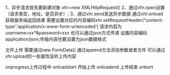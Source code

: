 1、异步请求首先要新建对象  xhr=new XMLHttpRequest()
2、通过xhr.open设置（请求类型，地址，是否异步）;
3、通过xhr.send发送异步数据
   通过xhr.onload获取服务端返回结果
   需要设置对应的内容编码xhr.setRequestHeader("content-type'.'application/x-www-form-urlencoded')
   请求内容为username=xx*&password=xxx
   也可以通过json方式传递 设置内容编码 application/json;传输内容也要设置为json数据格式

文件上传 需要通过new FormData()
通过append方法添加参数或者文件
可以通过xhr.upload的一些属性监听上传内容

onprogress上传过程中
onloadstart 开始上传
onloadend 上传结束
onbort 